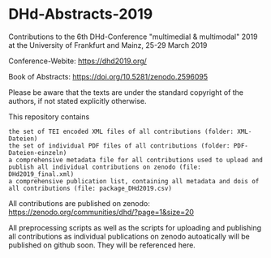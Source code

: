 # DHd-Abstracts-2019

Contributions to the 6th DHd-Conference "multimedial & multimodal" 2019 at the University of Frankfurt and Mainz, 25-29 March 2019

Conference-Webite: https://dhd2019.org/

Book of Abstracts: https://doi.org/10.5281/zenodo.2596095


Please be aware that the texts are under the standard copyright of the authors, if not stated explicitly otherwise.

This repository contains

    the set of TEI encoded XML files of all contributions (folder: XML-Dateien)
    the set of individual PDF files of all contributions (folder: PDF-Dateien-einzeln)
    a comprehensive metadata file for all contributions used to upload and publish all individual contributions on zenodo (file: DHd2019_final.xml)
    a comprehensive publication list, containing all metadata and dois of all contributions (file: package_DHd2019.csv)

All contributions are published on zenodo: https://zenodo.org/communities/dhd/?page=1&size=20

All preprocessing scripts as well as the scripts for uploading and publishing all contributions as individual publications on zenodo autoatically will be published on github soon. They will be referenced here.

